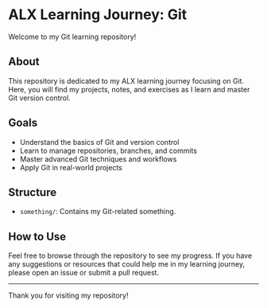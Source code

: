 # ALX Learning Journey: Git

Welcome to my Git learning repository!

## About

This repository is dedicated to my ALX learning journey focusing on Git. Here, you will find my projects, notes, and exercises as I learn and master Git version control.

## Goals

- Understand the basics of Git and version control
- Learn to manage repositories, branches, and commits
- Master advanced Git techniques and workflows
- Apply Git in real-world projects

## Structure

- `something/`: Contains my Git-related something.

## How to Use

Feel free to browse through the repository to see my progress. If you have any suggestions or resources that could help me in my learning journey, please open an issue or submit a pull request.

---

Thank you for visiting my repository!

